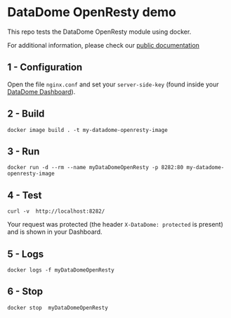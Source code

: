 # DataDome OpenResty demo

This repo tests the DataDome OpenResty module using docker.

For additional information, please check our [public documentation](https://docs.datadome.co/docs/openresty)

## 1 - Configuration

Open the file `nginx.conf` and set your `server-side-key` (found inside your [DataDome Dashboard](https://app.datadome.co/dashboard/management/integrations)).

## 2 - Build

```
docker image build . -t my-datadome-openresty-image
```

## 3 - Run

```
docker run -d --rm --name myDataDomeOpenResty -p 8282:80 my-datadome-openresty-image
```

## 4 - Test

```
curl -v  http://localhost:8282/
```

Your request was protected (the header `X-DataDome: protected` is present) and is shown in your Dashboard.

## 5 - Logs

```
docker logs -f myDataDomeOpenResty
```

## 6 - Stop

```
docker stop  myDataDomeOpenResty
```

